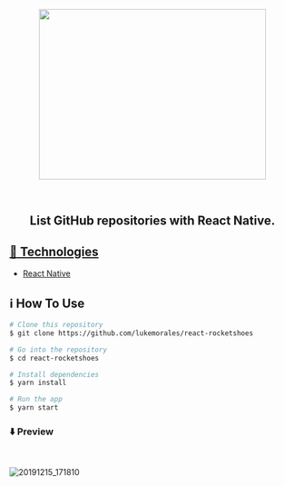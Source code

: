 <p align="center">
 <img width="400" height="300" src="https://user-images.githubusercontent.com/49171033/70868476-076b1080-1f60-11ea-982a-bcb11da3440c.png">
</p>

</br>

<h2 align="center">
   List GitHub repositories with React Native.
</h2>

<p align="center">
<a href="#" />
<a href="" />
</p>


## :rocket: Technologies
-  [React Native](https://facebook.github.io/react-native/)


## :information_source: How To Use

```bash
# Clone this repository
$ git clone https://github.com/lukemorales/react-rocketshoes

# Go into the repository
$ cd react-rocketshoes

# Install dependencies
$ yarn install

# Run the app
$ yarn start
```

### :arrow_down: Preview
<br />

![20191215_171810](https://user-images.githubusercontent.com/49171033/70868376-0f768080-1f5f-11ea-9e09-74fc6833b565.gif)
